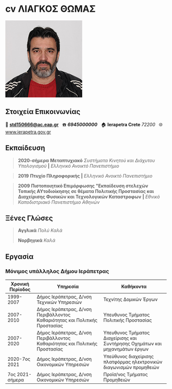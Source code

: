 # cv ΛΙΑΓΚΟΣ ΘΩΜΑΣ
![cv-Liagkos](/images/LiagkosThomasEap.jpg)

## Στοιχεία Επικοινωνίας

:e-mail: **std150666@ac.eap.gr** &nbsp;
:telephone: _**6945000000**_ &nbsp; 
:house: **Ierapetra Crete** _72200_ &nbsp;
:globe_with_meridians: www.ierapetra.gov.gr


## Εκπαίδευση
>**2020-σήμερα**
**Μεταπτυχιακό** *Συστήματα Κινητού και Διάχυτου Υπολογισμού* **|** _Ελληνικό Ανοικτό Πανεπιστήμιο_

>**2019**
**Πτυχίο Πληροφορικής** **|** _Ελληνικό Ανοικτό Πανεπιστήμιο_

>**2009**
**Πιστοποιητικό Επιμόρφωσης "Εκπαίδευση στελεχών Τοπικής ΑΥτοδιοίκησης σε θέματα Πολιτικής Προστασίας και Διαχείρισης Φυσικών και Τεχνολογικών Καταστροφων** **|** _Εθνικό Καποδιστριακό Πανεπιστήμιο Αθηνών_

## Ξένες Γλώσες

> **Αγγλικά**     _Πολύ Καλά_
> 
> **Νορβηγικά**   _Καλά_
 
## Εργασία
### Μόνιμος υπάλληλος Δήμου Ιεράπετρας
Χρονική Περίοδος| Υπηρεσία| Καθήκοντα
------------ | -------------| -------------
1999-2007 | Δήμος Ιεράπετρας, Δ/νση Τεχνικών Υπηρεσιών| Τεχνίτης Δομικών Έργων
2007-2010 | Δήμος Ιεράπετρας, Δ/νση Περιβάλλοντος Καθαριότητας και Πολιτικής Προστασίας | Υπευθυνος Τμήματος Πολιτικής Προστασίας
2007-2020 | Δήμος Ιεράπετρας, Δ/νση Περιβάλλοντος Καθαριότητας και Πολιτικής Προστασίας | Υπευθυνος Τμήματος Διαχείρισης και Συντήρησης Οχημάτων και μηχανημάτων έργων
2020-7ος 2021  |  Δήμος Ιεράπετρας, Δ/νση Οικονομικών Υπηρεσιών | Υπεύθυνος διαχείρισης πλατφόρμας ηλεκτρονικών διαγωνισμών προμηθειών
7ος 2021-σήμερα  |  Δήμος Ιεράπετρας, Δ/νση Οικονομικών Υπηρεσιών | Προϊσ/νος Τμήματος Προμηθειών

